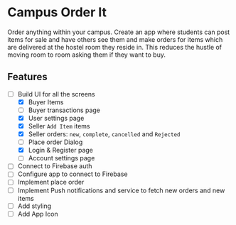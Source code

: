 # Campus Order It

 Order anything within your campus. Create an app where students can post items for sale and have
  others see them and make orders for items which are delivered at the hostel room they reside in.
 This reduces the hustle of moving room to room asking them if they want to buy.

 ## Features

 - [ ] Build UI for all the screens
    - [x] Buyer Items
    - [ ] Buyer transactions page
    - [x] User settings page
    - [x] Seller `Add Item` items 
    - [x] Seller orders: `new`, `complete`, `cancelled` and `Rejected` 
    - [ ] Place order Dialog
    - [x] Login & Register page
    - [ ] Account settings page
 - [ ] Connect to Firebase auth
 - [ ] Configure app to connect to Firebase 
 - [ ] Implement place order
 - [ ] Implement Push notifications and service to fetch new orders and new items 
 - [ ] Add styling
 - [ ] Add App Icon
